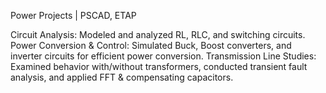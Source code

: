 Power Projects | PSCAD, ETAP

Circuit Analysis: Modeled and analyzed RL, RLC, and switching circuits.
Power Conversion & Control: Simulated Buck, Boost converters, and inverter circuits for efficient power conversion.
Transmission Line Studies: Examined behavior with/without transformers, conducted transient fault analysis, and applied FFT & compensating capacitors.
